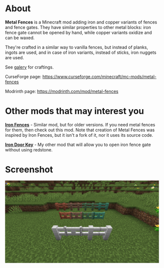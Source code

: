 # About
**Metal Fences** is a Minecraft mod adding iron and copper variants of fences and fence gates. They have similar properties to other metal blocks: iron fence gate cannot be opened by hand, while copper variants oxidize and can be waxed.

They're crafted in a similar way to vanilla fences, but instead of planks, ingots are used, and in case of iron variants, instead of sticks, iron nuggets are used.

See [galery](https://modrinth.com/mod/metal-fences/gallery) for craftings.

CurseForge page: https://www.curseforge.com/minecraft/mc-mods/metal-fences

Modrinth page: https://modrinth.com/mod/metal-fences

# Other mods that may interest you

**[Iron Fences](https://www.curseforge.com/minecraft/mc-mods/iron-fences)** - Similar mod, but for older versions. If you need metal fences for them, then check out this mod. Note that creation of Metal Fences was inspired by Iron Fences, but it isn't a fork of it, nor it uses its source code.

**[Iron Door Key](https://modrinth.com/mod/iron-door-key)** - My other mod that will allow you to open iron fence gate without using redstone.

# Screenshot

![](https://raw.githubusercontent.com/mt1006/mc-metalfences-mod/_common/screenshots/example1.png)

